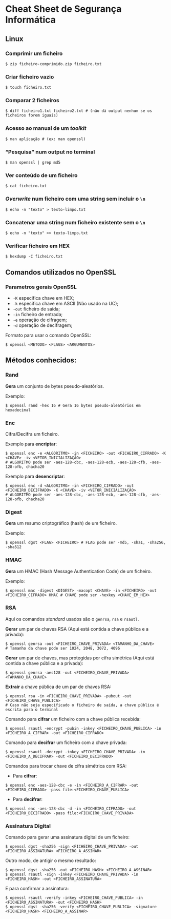 # Cheat Sheet de Segurança Informática

## Linux

### Comprimir um ficheiro
```console
$ zip ficheiro-comprimido.zip ficheiro.txt
```

### Criar ficheiro vazio
```console
$ touch ficheiro.txt
```

### Comparar 2 ficheiros
```console
$ diff ficheiro1.txt ficheiro2.txt # (não dá output nenhum se os ficheiros forem iguais)
```

### Acesso ao manual de um *toolkit*
```console
$ man aplicação # (ex: man openssl)
```

### “Pesquisa” num output no terminal
```console
$ man openssl | grep md5
```

### Ver conteúdo de um ficheiro
```console
$ cat ficheiro.txt
```

### *Overwrite* num ficheiro com uma string sem incluir o `\n`
```console
$ echo -n "texto" > texto-limpo.txt
```

### Concatenar uma string num ficheiro existente sem o `\n`
```console
$ echo -n "texto" >> texto-limpo.txt
```

### Verificar ficheiro em HEX
```console
$ hexdump -C ficheiro.txt
```

## Comandos utilizados no OpenSSL

### Parametros gerais OpenSSL
 - ``-K`` especifica chave em HEX;
 - ``-k`` especifica chave em ASCII (Não usado na UC);
 - ``-out`` ficheiro de saida;
 - ``-in`` ficheiro de entrada;
 - ``-e`` operação de cifragem;
 - ``-d`` operação de decifragem;

Formato para usar o comando OpenSSL:
```console
$ openssl <MÉTODO> <FLAGS> <ARGUMENTOS>
```

## Métodos conhecidos:

### Rand
**Gera** um conjunto de bytes pseudo-aleatórios.

Exemplo:
```console
$ openssl rand -hex 16 # Gera 16 bytes pseudo-aleatórios em hexadecimal
```

### Enc
Cifra/Decifra um ficheiro.

Exemplo para **encriptar**:
```console
$ openssl enc -e <ALGORITMO> -in <FICHEIRO> -out <FICHEIRO_CIFRADO> -K <CHAVE> -iv <VETOR_INICIALIZAÇÃO> 
# ALGORITMO pode ser -aes-128-cbc, -aes-128-ecb, -aes-128-cfb, -aes-128-ofb, chacha20
```

Exemplo para **desencriptar**:
```console
$ openssl enc -d <ALGORITMO> -in <FICHEIRO_CIFRADO> -out <FICHEIRO_DECIFRADO> -K <CHAVE> -iv <VETOR_INICIALIZAÇÃO> 
# ALGORITMO pode ser -aes-128-cbc, -aes-128-ecb, -aes-128-cfb, -aes-128-ofb, chacha20
```

### Digest
**Gera** um resumo criptográfico (hash) de um ficheiro.

Exemplo:
```console
$ openssl dgst <FLAG> <FICHEIRO> # FLAG pode ser -md5, -sha1, -sha256, -sha512
```

### HMAC
**Gera** um HMAC (Hash Message Authentication Code) de um ficheiro.

Exemplo:
```console
$ openssl mac -digest <DIGEST> -macopt <CHAVE> -in <FICHEIRO> -out <FICHEIRO_CIFRADO> HMAC # CHAVE pode ser -hexkey <CHAVE_EM_HEX>
```

### RSA
Aqui os comandos *standard* usados são o `genrsa`, `rsa` e `rsautl`.

**Gerar** um par de chaves RSA (Aqui está contida a chave pública e a privada):

```console
$ openssl genrsa -out <FICHEIRO_CHAVE_PRIVADA> <TAMANHO_DA_CHAVE> 
# Tamanho da chave pode ser 1024, 2048, 3072, 4096
```

**Gerar** um par de chaves, mas protegidas por cifra simétrica (Aqui está contida a chave pública e a privada):

```console
$ openssl genrsa -aes128 -out <FICHEIRO_CHAVE_PRIVADA> <TAMANHO_DA_CHAVE>
```

**Extrair** a chave pública de um par de chaves RSA:

```console
$ openssl rsa -in <FICHEIRO_CHAVE_PRIVADA> -pubout -out <FICHEIRO_CHAVE_PUBLICA>
# Caso não seja especificado o ficheiro de saída, a chave pública é escrita para o terminal
```

Comando para **cifrar** um ficheiro com a chave pública recebida:
```console
$ openssl rsautl -encrypt -pubin -inkey <FICHEIRO_CHAVE_PUBLICA> -in <FICHEIRO_A_CIFRAR> -out <FICHEIRO_CIFRADO>
```

Comando para **decifrar** um ficheiro com a chave privada:
```console
$ openssl rsautl -decrypt -inkey <FICHEIRO_CHAVE_PRIVADA> -in <FICHEIRO_A_DECIFRAR> -out <FICHEIRO_DECIFRADO>
```

Comandos para trocar chave de cifra simétrica com RSA:
 - Para **cifrar**:
```console
$ openssl enc -aes-128-cbc -e -in <FICHEIRO_A_CIFRAR> -out <FICHEIRO_CIFRADO> -pass file:<FICHEIRO_CHAVE_PUBLICA>
```
 - Para **decifrar**:
```console
$ openssl enc -aes-128-cbc -d -in <FICHEIRO_CIFRADO> -out <FICHEIRO_DECIFRADO> -pass file:<FICHEIRO_CHAVE_PRIVADA>
```


### Assinatura Digital

Comando para gerar uma assinatura digital de um ficheiro:
```console
$ openssl dgst -sha256 -sign <FICHEIRO_CHAVE_PRIVADA> -out <FICHEIRO_ASSINATURA> <FICHEIRO_A_ASSINAR>
```

Outro modo, de antigir o mesmo resultado:
```console
$ openssl dgst -sha256 -out <FICHEIRO_HASH> <FICHEIRO_A_ASSINAR>
$ openssl rsautl -sign -inkey <FICHEIRO_CHAVE_PRIVADA> -in <FICHEIRO_HASH> -out <FICHEIRO_ASSINATURA>
```

E para confirmar a assinatura:
```console
$ openssl rsautl -verify -inkey <FICHEIRO_CHAVE_PUBLICA> -in <FICHEIRO_ASSINATURA> -out <FICHEIRO_HASH>
$ openssl dgst -sha256 -verify <FICHEIRO_CHAVE_PUBLICA> -signature <FICHEIRO_HASH> <FICHEIRO_A_ASSINAR>
```
